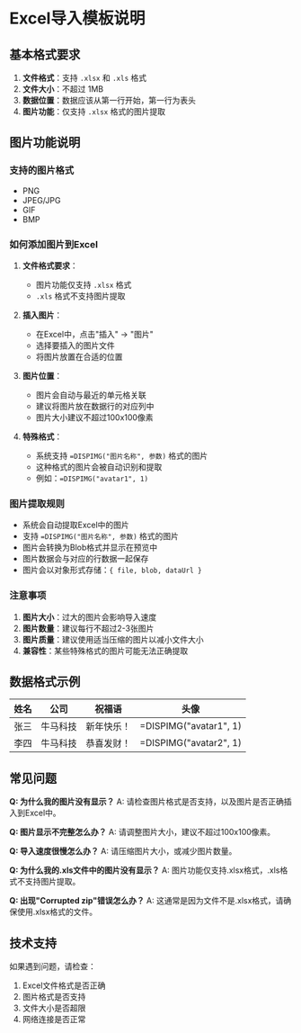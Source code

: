 # Excel导入模板说明

## 基本格式要求

1. **文件格式**：支持 `.xlsx` 和 `.xls` 格式
2. **文件大小**：不超过 1MB
3. **数据位置**：数据应该从第一行开始，第一行为表头
4. **图片功能**：仅支持 `.xlsx` 格式的图片提取

## 图片功能说明

### 支持的图片格式

- PNG
- JPEG/JPG
- GIF
- BMP

### 如何添加图片到Excel

1. **文件格式要求**：
   - 图片功能仅支持 `.xlsx` 格式
   - `.xls` 格式不支持图片提取

2. **插入图片**：
   - 在Excel中，点击"插入" → "图片"
   - 选择要插入的图片文件
   - 将图片放置在合适的位置

3. **图片位置**：
   - 图片会自动与最近的单元格关联
   - 建议将图片放在数据行的对应列中
   - 图片大小建议不超过100x100像素

4. **特殊格式**：
   - 系统支持 `=DISPIMG("图片名称", 参数)` 格式的图片
   - 这种格式的图片会被自动识别和提取
   - 例如：`=DISPIMG("avatar1", 1)`

### 图片提取规则

- 系统会自动提取Excel中的图片
- 支持 `=DISPIMG("图片名称", 参数)` 格式的图片
- 图片会转换为Blob格式并显示在预览中
- 图片数据会与对应的行数据一起保存
- 图片会以对象形式存储：`{ file, blob, dataUrl }`

### 注意事项

1. **图片大小**：过大的图片会影响导入速度
2. **图片数量**：建议每行不超过2-3张图片
3. **图片质量**：建议使用适当压缩的图片以减小文件大小
4. **兼容性**：某些特殊格式的图片可能无法正确提取

## 数据格式示例

| 姓名 | 公司 | 祝福语 | 头像 |
|------|------|--------|------|
| 张三 | 牛马科技 | 新年快乐！ | =DISPIMG("avatar1", 1) |
| 李四 | 牛马科技 | 恭喜发财！ | =DISPIMG("avatar2", 1) |

## 常见问题

**Q: 为什么我的图片没有显示？**
A: 请检查图片格式是否支持，以及图片是否正确插入到Excel中。

**Q: 图片显示不完整怎么办？**
A: 请调整图片大小，建议不超过100x100像素。

**Q: 导入速度很慢怎么办？**
A: 请压缩图片大小，或减少图片数量。

**Q: 为什么我的.xls文件中的图片没有显示？**
A: 图片功能仅支持.xlsx格式，.xls格式不支持图片提取。

**Q: 出现"Corrupted zip"错误怎么办？**
A: 这通常是因为文件不是.xlsx格式，请确保使用.xlsx格式的文件。

## 技术支持

如果遇到问题，请检查：

1. Excel文件格式是否正确
2. 图片格式是否支持
3. 文件大小是否超限
4. 网络连接是否正常
